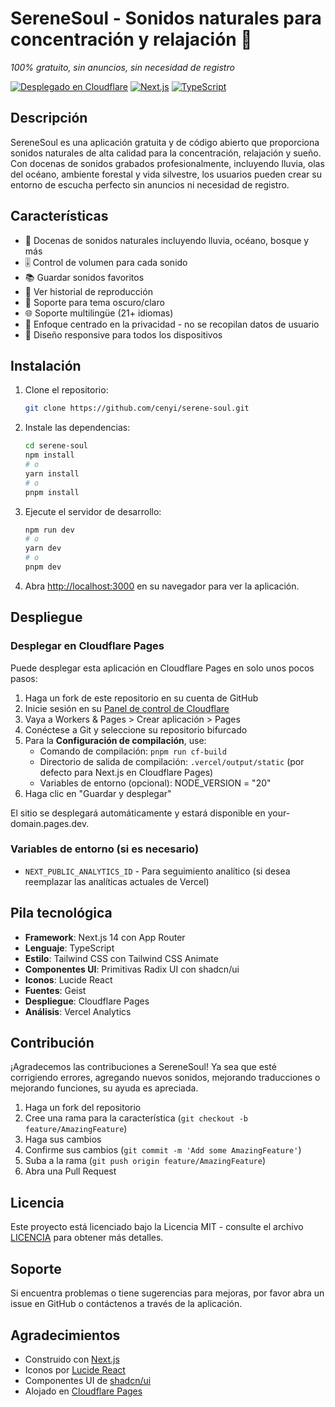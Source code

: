 # SereneSoul - Sonidos naturales para concentración y relajación 🌿

*100% gratuito, sin anuncios, sin necesidad de registro*

[![Desplegado en Cloudflare](https://img.shields.io/badge/Desplegado%20en-Cloudflare%20Pages-orange?style=for-the-badge&logo=vercel)](https://afunning.com)
[![Next.js](https://img.shields.io/badge/Next.js-14-black?style=for-the-badge&logo=next.js)](https://nextjs.org/)
[![TypeScript](https://img.shields.io/badge/TypeScript-5-black?style=for-the-badge&logo=typescript)](https://www.typescriptlang.org/)

## Descripción

SereneSoul es una aplicación gratuita y de código abierto que proporciona sonidos naturales de alta calidad para la concentración, relajación y sueño. Con docenas de sonidos grabados profesionalmente, incluyendo lluvia, olas del océano, ambiente forestal y vida silvestre, los usuarios pueden crear su entorno de escucha perfecto sin anuncios ni necesidad de registro.

## Características
- 🎵 Docenas de sonidos naturales incluyendo lluvia, océano, bosque y más
- 🎚️ Control de volumen para cada sonido
- 📚 Guardar sonidos favoritos
- 📜 Ver historial de reproducción
- 🎨 Soporte para tema oscuro/claro
- 🌐 Soporte multilingüe (21+ idiomas)
- 🔐 Enfoque centrado en la privacidad - no se recopilan datos de usuario
- 📱 Diseño responsive para todos los dispositivos

## Instalación

1. Clone el repositorio:
   ```bash
   git clone https://github.com/cenyi/serene-soul.git
   ```

2. Instale las dependencias:
   ```bash
   cd serene-soul
   npm install
   # o
   yarn install
   # o
   pnpm install
   ```

3. Ejecute el servidor de desarrollo:
   ```bash
   npm run dev
   # o
   yarn dev
   # o
   pnpm dev
   ```

4. Abra [http://localhost:3000](http://localhost:3000) en su navegador para ver la aplicación.

## Despliegue

### Desplegar en Cloudflare Pages

Puede desplegar esta aplicación en Cloudflare Pages en solo unos pocos pasos:

1. Haga un fork de este repositorio en su cuenta de GitHub
2. Inicie sesión en su [Panel de control de Cloudflare](https://dash.cloudflare.com/)
3. Vaya a Workers & Pages > Crear aplicación > Pages
4. Conéctese a Git y seleccione su repositorio bifurcado
5. Para la **Configuración de compilación**, use:
   - Comando de compilación: `pnpm run cf-build`
   - Directorio de salida de compilación: `.vercel/output/static` (por defecto para Next.js en Cloudflare Pages)
   - Variables de entorno (opcional): NODE_VERSION = "20"
6. Haga clic en "Guardar y desplegar"

El sitio se desplegará automáticamente y estará disponible en your-domain.pages.dev.

### Variables de entorno (si es necesario)
- `NEXT_PUBLIC_ANALYTICS_ID` - Para seguimiento analítico (si desea reemplazar las analíticas actuales de Vercel)

## Pila tecnológica
- **Framework**: Next.js 14 con App Router
- **Lenguaje**: TypeScript
- **Estilo**: Tailwind CSS con Tailwind CSS Animate
- **Componentes UI**: Primitivas Radix UI con shadcn/ui
- **Iconos**: Lucide React
- **Fuentes**: Geist
- **Despliegue**: Cloudflare Pages
- **Análisis**: Vercel Analytics

## Contribución

¡Agradecemos las contribuciones a SereneSoul! Ya sea que esté corrigiendo errores, agregando nuevos sonidos, mejorando traducciones o mejorando funciones, su ayuda es apreciada.

1. Haga un fork del repositorio
2. Cree una rama para la característica (`git checkout -b feature/AmazingFeature`)
3. Haga sus cambios
4. Confirme sus cambios (`git commit -m 'Add some AmazingFeature'`)
5. Suba a la rama (`git push origin feature/AmazingFeature`)
6. Abra una Pull Request

## Licencia

Este proyecto está licenciado bajo la Licencia MIT - consulte el archivo [LICENCIA](../LICENSE) para obtener más detalles.

## Soporte

Si encuentra problemas o tiene sugerencias para mejoras, por favor abra un issue en GitHub o contáctenos a través de la aplicación.

## Agradecimientos

- Construido con [Next.js](https://nextjs.org/)
- Iconos por [Lucide React](https://lucide.dev/)
- Componentes UI de [shadcn/ui](https://ui.shadcn.com/)
- Alojado en [Cloudflare Pages](https://pages.cloudflare.com/)